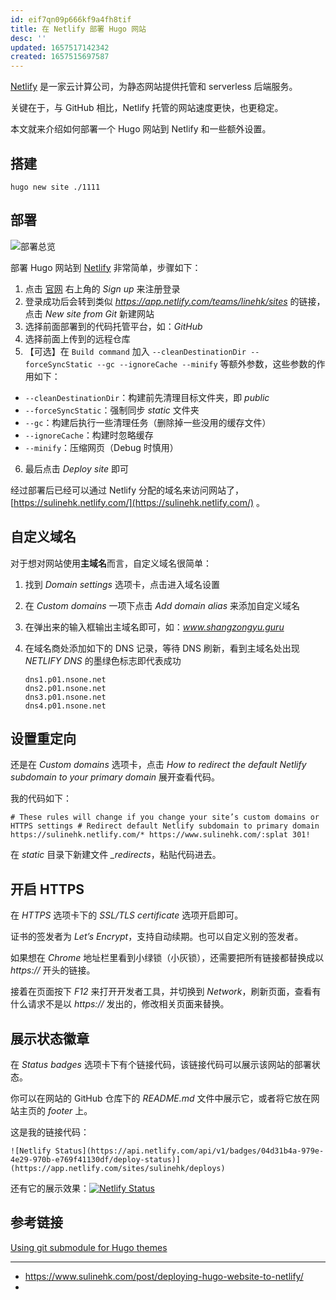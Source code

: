 ```yaml
---
id: eif7qn09p666kf9a4fh8tif
title: 在 Netlify 部署 Hugo 网站
desc: ''
updated: 1657517142342
created: 1657515697587
---
```


[Netlify](https://www.netlify.com/) 是一家云计算公司，为静态网站提供托管和 serverless 后端服务。

关键在于，与 GitHub 相比，Netlify 托管的网站速度更快，也更稳定。

本文就来介绍如何部署一个 Hugo 网站到 Netlify 和一些额外设置。

## 搭建

```
hugo new site ./1111

```

## 部署

![部署总览](https://www.sulinehk.com/images/deploying-hugo-website-to-netlify/deploy-summary.webp)

部署 Hugo 网站到 [Netlify] 非常简单，步骤如下：

1. 点击 [官网][Netlify] 右上角的 *Sign up* 来注册登录
2. 登录成功后会转到类似 *https://app.netlify.com/teams/linehk/sites* 的链接，点击 *New site from Git* 新建网站
3. 选择前面部署到的代码托管平台，如：*GitHub*
4. 选择前面上传到的远程仓库
5. 【可选】在 `Build command` 加入 `--cleanDestinationDir --forceSyncStatic --gc --ignoreCache --minify` 等额外参数，这些参数的作用如下：
  -  `--cleanDestinationDir`：构建前先清理目标文件夹，即 *public*
  -  `--forceSyncStatic`：强制同步 *static* 文件夹
  -  `--gc`：构建后执行一些清理任务（删除掉一些没用的缓存文件）
  -  `--ignoreCache`：构建时忽略缓存
  -  `--minify`：压缩网页（Debug 时慎用）
6.  最后点击 *Deploy site* 即可

经过部署后已经可以通过 Netlify 分配的域名来访问网站了，[https://sulinehk.netlify.com/](https://sulinehk.netlify.com/) 。

## 自定义域名

对于想对网站使用**主域名**而言，自定义域名很简单：

1. 找到 *Domain settings* 选项卡，点击进入域名设置
2. 在 *Custom domains* 一项下点击 *Add domain alias* 来添加自定义域名
3. 在弹出来的输入框输出主域名即可，如：*www.shangzongyu.guru*
4. 在域名商处添加如下的 DNS 记录，等待 DNS 刷新，看到主域名处出现 *NETLIFY DNS* 的墨绿色标志即代表成功

	```
	dns1.p01.nsone.net
	dns2.p01.nsone.net
	dns3.p01.nsone.net
	dns4.p01.nsone.net
	```

## 设置重定向

还是在 *Custom domains* 选项卡，点击 *How to redirect the default Netlify subdomain to your primary domain* 展开查看代码。

我的代码如下：

```
# These rules will change if you change your site’s custom domains or HTTPS settings # Redirect default Netlify subdomain to primary domain https://sulinehk.netlify.com/* https://www.sulinehk.com/:splat 301!
```

在 *static* 目录下新建文件 *_redirects*，粘贴代码进去。

## 开启 HTTPS

在 *HTTPS* 选项卡下的 *SSL/TLS certificate* 选项开启即可。

证书的签发者为 *Let’s Encrypt*，支持自动续期。也可以自定义别的签发者。

如果想在 *Chrome* 地址栏里看到小绿锁（小灰锁），还需要把所有链接都替换成以 *https://* 开头的链接。

接着在页面按下 *F12* 来打开开发者工具，并切换到 *Network*，刷新页面，查看有什么请求不是以 *https://* 发出的，修改相关页面来替换。

## 展示状态徽章

在 *Status badges* 选项卡下有个链接代码，该链接代码可以展示该网站的部署状态。

你可以在网站的 GitHub 仓库下的 *README.md* 文件中展示它，或者将它放在网站主页的 *footer* 上。

这是我的链接代码：

```
![Netlify Status](https://api.netlify.com/api/v1/badges/04d31b4a-979e-4e29-970b-e769f41130df/deploy-status)](https://app.netlify.com/sites/sulinehk/deploys)
```

还有它的展示效果：[![Netlify Status](https://api.netlify.com/api/v1/badges/04d31b4a-979e-4e29-970b-e769f41130df/deploy-status)](https://app.netlify.com/sites/sulinehk/deploys)

## 参考链接

[Using git submodule for Hugo themes](https://www.andrewhoog.com/post/git-submodule-for-hugo-themes/)

---

- <https://www.sulinehk.com/post/deploying-hugo-website-to-netlify/>
- [Netlify]: https://www.netlify.com/
